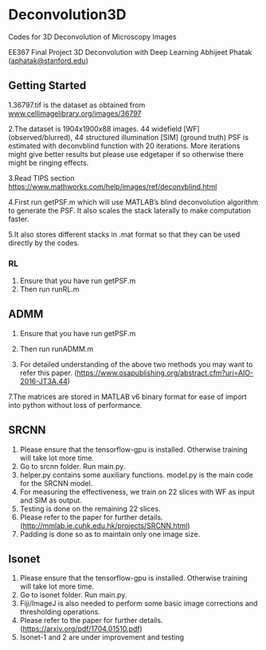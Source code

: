 # Deconvolution3D
Codes for 3D Deconvolution of Microscopy Images

EE367 Final Project
3D Deconvolution with Deep Learning
Abhijeet Phatak (aphatak@stanford.edu)


## Getting Started

1.36797.tif is the dataset as obtained from www.cellimagelibrary.org/images/36797

2.The dataset is 1904x1900x88 images. 44 widefield [WF] (observed/blurred), 44 structured illumination [SIM] (ground truth)
PSF is estimated with deconvblind function with 20 iterations. More iterations might give better results but please use edgetaper if so otherwise there might be ringing effects. 

3.Read TIPS section https://www.mathworks.com/help/images/ref/deconvblind.html

4.First run getPSF.m which will use MATLAB’s blind deconvolution algorithm to generate the PSF. It also scales the stack laterally to make computation faster.

5.It also stores different stacks in .mat format so that they can be used directly by the codes.

### RL
1. Ensure that you have run getPSF.m
2. Then run runRL.m

## ADMM
1. Ensure that you have run getPSF.m
2. Then run runADMM.m

6. For detailed understanding of the above two methods you may want to refer this paper.
(https://www.osapublishing.org/abstract.cfm?uri=AIO-2016-JT3A.44)

7.The matrices are stored in MATLAB v6 binary format for ease of import into python without loss of performance.

## SRCNN
1. Please ensure that the tensorflow-gpu is installed. Otherwise training will take lot more time.
2. Go to srcnn folder. Run main.py.
3. helper.py contains some auxiliary functions. model.py is the main code for the SRCNN model.
4. For measuring the effectiveness, we train on 22 slices with WF as input and SIM as output.
5. Testing is done on the remaining 22 slices.
6. Please refer to the paper for further details.(http://mmlab.ie.cuhk.edu.hk/projects/SRCNN.html)
7. Padding is done so as to maintain only one image size.

## Isonet
1. Please ensure that the tensorflow-gpu is installed. Otherwise training will take lot more time.
2. Go to isonet folder. Run main.py.
3. Fiji/ImageJ is also needed to perform some basic image corrections and thresholding operations.  
4. Please refer to the paper for further details. (https://arxiv.org/pdf/1704.01510.pdf)
5. Isonet-1 and 2 are under improvement and testing
